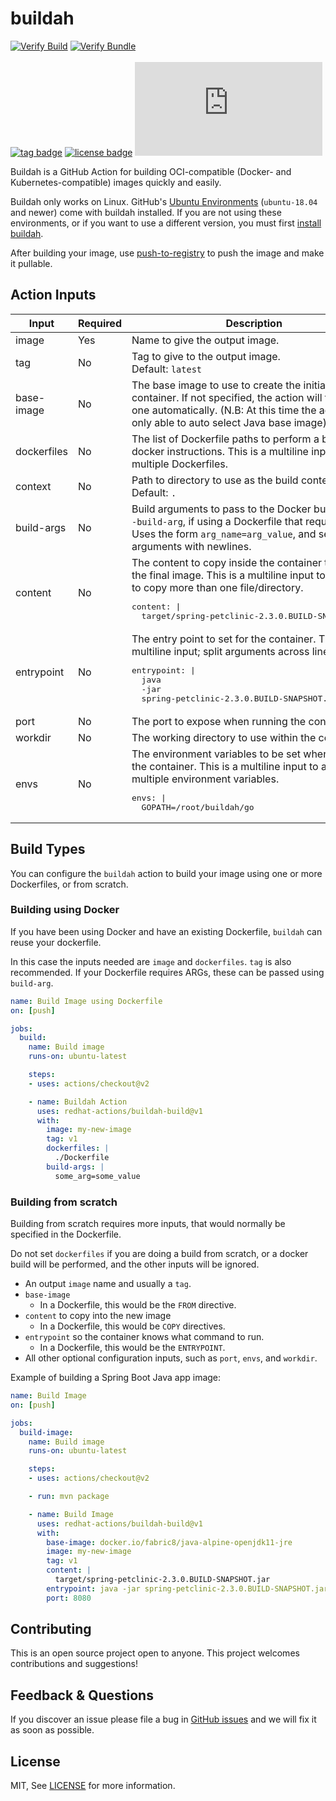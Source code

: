 # buildah
[![Verify Build](https://github.com/redhat-actions/buildah-build/workflows/Test%20Build/badge.svg)](https://github.com/redhat-actions/buildah-build/actions?query=workflow%3A%22Test+Build%22)
[![Verify Bundle](https://github.com/redhat-actions/buildah-build/workflows/Verify%20Bundle/badge.svg)](https://github.com/redhat-actions/buildah-build/actions?query=workflow%3A%22Verify+Bundle%22)
<br>
<br>
[![tag badge](https://img.shields.io/github/v/tag/redhat-actions/buildah-build?sort=semver)](https://github.com/redhat-actions/buildah-build/tags)
[![license badge](https://img.shields.io/github/license/redhat-actions/buildah-build)](./LICENSE)
[![size badge](https://img.shields.io/github/size/redhat-actions/buildah-build/dist/index.js)](./dist)

Buildah is a GitHub Action for building OCI-compatible (Docker- and Kubernetes-compatible) images quickly and easily.

Buildah only works on Linux. GitHub's [Ubuntu Environments](https://github.com/actions/virtual-environments#available-environments) (`ubuntu-18.04` and newer) come with buildah installed. If you are not using these environments, or if you want to use a different version, you must first [install buildah](https://github.com/containers/buildah/blob/master/install.md).

After building your image, use [push-to-registry](https://github.com/redhat-actions/push-to-registry) to push the image and make it pullable.

## Action Inputs

<table>
  <thead>
    <tr>
      <th>Input</th>
      <th>Required</th>
      <th>Description</th>
    </tr>
  </thead>

  <tr>
    <td>image</td>
    <td>Yes</td>
    <td>Name to give the output image.</td>
  </tr>

  <tr>
    <td>tag</td>
    <td>No</td>
    <td>
      Tag to give to the output image.<br>
      Default: <code>latest</code>
    </td>
  </tr>

  <tr>
    <td>base-image</td>
    <td>No</td>
    <td>The base image to use to create the initial container. If not specified, the action will try to pick one automatically. (N.B: At this time the action is only able to auto select Java base image)</td>
  </tr>

  <tr>
    <td>dockerfiles</td>
    <td>No</td>
    <td>The list of Dockerfile paths to perform a build using docker instructions. This is a multiline input to allow multiple Dockerfiles.
    </td>
  </tr>

  <tr>
    <td>context</td>
    <td>No</td>
    <td>Path to directory to use as the build context.<br>
    Default: <code>.</code></td>
  </tr>

  <tr>
    <td>build-args</td>
    <td>No</td>
    <td>Build arguments to pass to the Docker build using <code>--build-arg</code>, if using a Dockerfile that requires ARGs.<br>
    Uses the form <code>arg_name=arg_value</code>, and separate arguments with newlines.</td>
  </tr>

  <tr>
    <td>content</td>
    <td>No</td>
    <td>The content to copy inside the container to create the final image. This is a multiline input to allow you to copy more than one file/directory.<br>
    <pre>content: |
  target/spring-petclinic-2.3.0.BUILD-SNAPSHOT.jar</pre>
    </td>
  </tr>

  <tr>
    <td>entrypoint</td>
    <td>No</td>
    <td>The entry point to set for the container. This is a multiline input; split arguments across lines.
      <pre>entrypoint: |
  java
  -jar
  spring-petclinic-2.3.0.BUILD-SNAPSHOT.jar</pre>
    </td>
  </tr>

  <tr>
    <td>port</td>
    <td>No</td>
    <td>The port to expose when running the container.</td>
  </tr>

  <tr>
    <td>workdir</td>
    <td>No</td>
    <td>The working directory to use within the container.</td>
  </tr>

  <tr>
    <td>envs</td>
    <td>No</td>
    <td>The environment variables to be set when running the container. This is a multiline input to add multiple environment variables.<br>
      <pre>
envs: |
  GOPATH=/root/buildah/go</pre>
    </td>
  </tr>
</table>

## Build Types

You can configure the `buildah` action to build your image using one or more Dockerfiles, or from scratch.

### Building using Docker

If you have been using Docker and have an existing Dockerfile, `buildah` can reuse your dockerfile.

In this case the inputs needed are `image` and `dockerfiles`. `tag` is also recommended. If your Dockerfile requires ARGs, these can be passed using `build-arg`.

```yaml
name: Build Image using Dockerfile
on: [push]

jobs:
  build:
    name: Build image
    runs-on: ubuntu-latest

    steps:
    - uses: actions/checkout@v2

    - name: Buildah Action
      uses: redhat-actions/buildah-build@v1
      with:
        image: my-new-image
        tag: v1
        dockerfiles: |
          ./Dockerfile
        build-args: |
          some_arg=some_value
```

### Building from scratch

Building from scratch requires more inputs, that would normally be specified in the Dockerfile.

Do not set `dockerfiles` if you are doing a build from scratch, or a docker build will be performed, and the other inputs will be ignored.

- An output `image` name and usually a `tag`.
- `base-image`
  - In a Dockerfile, this would be the `FROM` directive.
- `content` to copy into the new image
  - In a Dockerfile, this would be `COPY` directives.
- `entrypoint` so the container knows what command to run.
  - In a Dockerfile, this would be the `ENTRYPOINT`.
- All other optional configuration inputs, such as `port`, `envs`, and `workdir`.

Example of building a Spring Boot Java app image:
```yaml
name: Build Image
on: [push]

jobs:
  build-image:
    name: Build image
    runs-on: ubuntu-latest

    steps:
    - uses: actions/checkout@v2

    - run: mvn package

    - name: Build Image
      uses: redhat-actions/buildah-build@v1
      with:
        base-image: docker.io/fabric8/java-alpine-openjdk11-jre
        image: my-new-image
        tag: v1
        content: |
          target/spring-petclinic-2.3.0.BUILD-SNAPSHOT.jar
        entrypoint: java -jar spring-petclinic-2.3.0.BUILD-SNAPSHOT.jar
        port: 8080
```

## Contributing

This is an open source project open to anyone. This project welcomes contributions and suggestions!

## Feedback & Questions

If you discover an issue please file a bug in [GitHub issues](https://github.com/redhat-actions/buildah/issues) and we will fix it as soon as possible.

## License

MIT, See [LICENSE](https://github.com/redhat-actions/buildah/blob/main/LICENSE.md) for more information.
